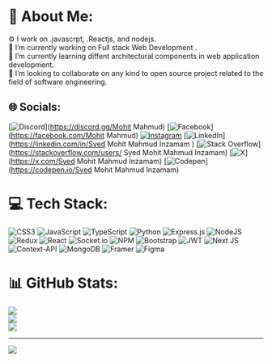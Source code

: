 # 💫 About Me:
⚙️ I work on .javascrpt, .Reactjs, and nodejs.<br>🔭 I’m currently working on Full stack Web Development .<br>🌱 I’m currently learning diffent architectural components in web application development.<br>👯 I’m looking to collaborate on any kind to open source project related to the field of software engineering.<br>


## 🌐 Socials:
[![Discord](https://img.shields.io/badge/Discord-%237289DA.svg?logo=discord&logoColor=white)](https://discord.gg/Mohit Mahmud) [![Facebook](https://img.shields.io/badge/Facebook-%231877F2.svg?logo=Facebook&logoColor=white)](https://facebook.com/Mohit Mahmud) [![Instagram](https://img.shields.io/badge/Instagram-%23E4405F.svg?logo=Instagram&logoColor=white)](https://instagram.com/spider_mahmud._.2) [![LinkedIn](https://img.shields.io/badge/LinkedIn-%230077B5.svg?logo=linkedin&logoColor=white)](https://linkedin.com/in/Syed Mohit Mahmud Inzamam  ) [![Stack Overflow](https://img.shields.io/badge/-Stackoverflow-FE7A16?logo=stack-overflow&logoColor=white)](https://stackoverflow.com/users/ Syed Mohit Mahmud Inzamam) [![X](https://img.shields.io/badge/X-black.svg?logo=X&logoColor=white)](https://x.com/Syed Mohit Mahmud Inzamam) [![Codepen](https://img.shields.io/badge/Codepen-000000?style=for-the-badge&logo=codepen&logoColor=white)](https://codepen.io/Syed Mohit Mahmud Inzamam) 

# 💻 Tech Stack:
![CSS3](https://img.shields.io/badge/css3-%231572B6.svg?style=for-the-badge&logo=css3&logoColor=white) ![JavaScript](https://img.shields.io/badge/javascript-%23323330.svg?style=for-the-badge&logo=javascript&logoColor=%23F7DF1E) ![TypeScript](https://img.shields.io/badge/typescript-%23007ACC.svg?style=for-the-badge&logo=typescript&logoColor=white) ![Python](https://img.shields.io/badge/python-3670A0?style=for-the-badge&logo=python&logoColor=ffdd54) ![Express.js](https://img.shields.io/badge/express.js-%23404d59.svg?style=for-the-badge&logo=express&logoColor=%2361DAFB) ![NodeJS](https://img.shields.io/badge/node.js-6DA55F?style=for-the-badge&logo=node.js&logoColor=white) ![Redux](https://img.shields.io/badge/redux-%23593d88.svg?style=for-the-badge&logo=redux&logoColor=white) ![React](https://img.shields.io/badge/react-%2320232a.svg?style=for-the-badge&logo=react&logoColor=%2361DAFB) ![Socket.io](https://img.shields.io/badge/Socket.io-black?style=for-the-badge&logo=socket.io&badgeColor=010101) ![NPM](https://img.shields.io/badge/NPM-%23CB3837.svg?style=for-the-badge&logo=npm&logoColor=white) ![Bootstrap](https://img.shields.io/badge/bootstrap-%238511FA.svg?style=for-the-badge&logo=bootstrap&logoColor=white) ![JWT](https://img.shields.io/badge/JWT-black?style=for-the-badge&logo=JSON%20web%20tokens) ![Next JS](https://img.shields.io/badge/Next-black?style=for-the-badge&logo=next.js&logoColor=white) ![Context-API](https://img.shields.io/badge/Context--Api-000000?style=for-the-badge&logo=react) ![MongoDB](https://img.shields.io/badge/MongoDB-%234ea94b.svg?style=for-the-badge&logo=mongodb&logoColor=white) ![Framer](https://img.shields.io/badge/Framer-black?style=for-the-badge&logo=framer&logoColor=blue) ![Figma](https://img.shields.io/badge/figma-%23F24E1E.svg?style=for-the-badge&logo=figma&logoColor=white)
# 📊 GitHub Stats:
![](https://github-readme-stats.vercel.app/api?username=MohitMahmudgitup&theme=dark&hide_border=false&include_all_commits=false&count_private=false)<br/>
![](https://github-readme-streak-stats.herokuapp.com/?user=MohitMahmudgitup&theme=dark&hide_border=false)<br/>
![](https://github-readme-stats.vercel.app/api/top-langs/?username=MohitMahmudgitup&theme=dark&hide_border=false&include_all_commits=false&count_private=false&layout=compact)

---
[![](https://visitcount.itsvg.in/api?id=MohitMahmudgitup&icon=0&color=0)](https://visitcount.itsvg.in)

<!-- Proudly created with GPRM ( https://gprm.itsvg.in ) -->

<!---
MohitMahmudgitup/MohitMahmudgitup is a ✨ special ✨ repository because its `README.md` (this file) appears on your GitHub profile.
You can click the Preview link to take a look at your changes.
--->
